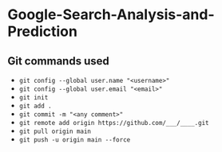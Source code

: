 # Google-Search-Analysis-and-Prediction

## Git commands used

- `git config --global user.name "<username>"`
- `git config --global user.email "<email>"`
- `git init`
- `git add .`
- `git commit -m "<any comment>"`
- `git remote add origin https://github.com/___/____.git`
- `git pull origin main`
- `git push -u origin main --force`
